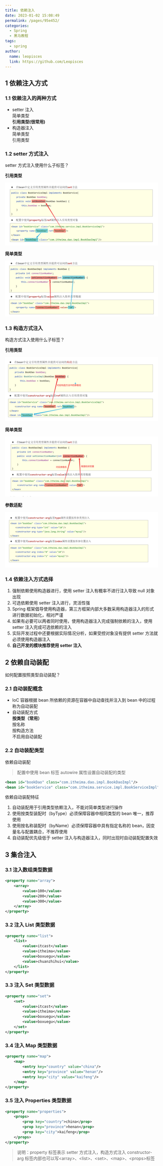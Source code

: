 ```yaml
---
title: 依赖注入
date: 2023-01-02 15:08:49
permalink: /pages/95e452/
categories:
  - Spring
  - 黑马教程
tags:
  - spring
author:
  name: leopisces
  link: https://github.com/Leopisces
---
```


## 1 依赖注入方式

### 1.1 依赖注入的两种方式

- setter 注入  
  简单类型  
  **引用类型(很常用)**
- 构造器注入  
  简单类型  
  引用类型

### 1.2 setter 方式注入

setter 方式注入使用什么子标签？

**引用类型**

![](./img/22.png)

**简单类型**

![](./img/23.png)

### 1.3 构造方式注入

构造方式注入使用什么子标签？

**引用类型**

![](./img/24.png)

**简单类型**

![](./img/25.png)

**参数适配**

![](./img/26.png)

### 1.4 依赖注入方式选择

1. 强制依赖使用构造器进行，使用 setter 注入有概率不进行注入导致 null 对象出现
2. 可选依赖使用 setter 注入进行，灵活性强
3. Spring 框架倡导使用构造器，第三方框架内部大多数采用构造器注入的形式进行数据初始化，相对严谨
4. 如果有必要可以两者同时使用，使用构造器注入完成强制依赖的注入，使用 setter 注入完成可选依赖的注入
5. 实际开发过程中还要根据实际情况分析，如果受控对象没有提供 setter 方法就必须使用构造器注入
6. **自己开发的模块推荐使用 setter 注入**

## 2 依赖自动装配

如何配置按照类型自动装配？

### 2.1 自动装配概念

- IoC 容器根据 bean 所依赖的资源在容器中自动查找并注入到 bean 中的过程称为自动装配
- 自动装配方式  
  **按类型（常用）**  
  按名称  
  按构造方法  
  不启用自动装配

### 2.2 自动装配类型

依赖自动装配

> 配置中使用 bean 标签 autowire 属性设置自动装配的类型

```xml
<bean id="bookDao" class="com.itheima.dao.impl.BookDaoImpl"/>
<bean id="bookService" class="com.itheima.service.impl.BookServiceImpl" autowire="byType"/>
```

依赖自动装配特征

1. 自动装配用于引用类型依赖注入，不能对简单类型进行操作
2. 使用按类型装配时（byType）必须保障容器中相同类型的 bean 唯一，推荐使用
3. 使用按名称装配时（byName）必须保障容器中具有指定名称的 bean，因变量名与配置耦合，不推荐使用
4. 自动装配优先级低于 setter 注入与构造器注入，同时出现时自动装配配置失效

## 3 集合注入

### 3.1 注入数组类型数据

```xml
<property name="array">
    <array>
        <value>100</value>
        <value>200</value>
        <value>300</value>
    </array>
</property>
```

### 3.2 注入 List 类型数据

```xml
<property name="list">
    <list>
        <value>itcast</value>
        <value>itheima</value>
        <value>boxuegu</value>
        <value>chuanzhihui</value>
    </list>
</property>
```

### 3.3 注入 Set 类型数据

```xml
<property name="set">
    <set>
        <value>itcast</value>
        <value>itheima</value>
        <value>boxuegu</value>
        <value>boxuegu</value>
    </set>
</property>
```

### 3.4 注入 Map 类型数据

```xml
<property name="map">
    <map>
        <entry key="country" value="china"/>
        <entry key="province" value="henan"/>
        <entry key="city" value="kaifeng"/>
    </map>
</property>
```

### 3.5 注入 Properties 类型数据

```xml
<property name="properties">
    <props>
        <prop key="country">china</prop>
        <prop key="province">henan</prop>
        <prop key="city">kaifeng</prop>
    </props>
</property>
```

> 说明：property 标签表示 setter 方式注入，构造方式注入 constructor-arg 标签内部也可以写\<array>、\<list>、\<set>、\<map>、\<props>标签
